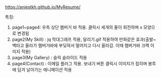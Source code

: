 https://aniestkh.github.io/MyResume/

특징:
1. page1~page4: 우측 상단 햄버거 바 적용. 클릭시 세개의 줄이 회전하며 x 모양으로 변경됨
2. page2(My Skill) : jq 막대그래프 적용, 달리기.gif 적용하여 만화같은 효과(출발~벽타고 올라가 햄버거바에 부딪혀서 떨어지고 다시 올라감. 이때 햄버거바 크랙 이미지 적용)
3. page3(My Gallery) : 슬릭 슬라이드 적용
4. page4(Contact) : 이메일 플러그 적용. 보내기 버튼 클릭시 이미지가 접히며 봉투에 담겨 날아가는 애니메이션 적용
